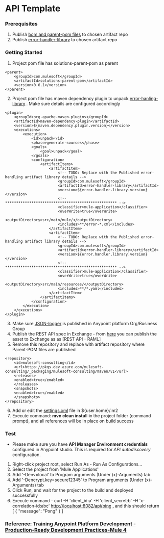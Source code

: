# API Template

### Prerequisites
1. Publish [bom and parent-pom files](https://github.com/mulesoft-consulting/mule4-rest-api-template/tree/master/parent-pom-files) to chosen artifact repo 
2. Publish [error-handler-library](https://github.com/mulesoft-consulting/error-handler-library) to chosen artifact repo

### Getting Started
1. Project pom file has solutions-parent-pom as parent
```
<parent>
	<groupId>com.mulesoft</groupId>
	<artifactId>solutions-parent-pom</artifactId>
	<version>0.0.1</version>
</parent>
```
2. Project pom file has maven dependency plugin to unpack [error-hanling-library](https://github.com/mulesoft-consulting/error-handler-library) . Make sure <artifactItem> details are configured accordingly 
```
<plugin>
	<groupId>org.apache.maven.plugins</groupId>
	<artifactId>maven-dependency-plugin</artifactId>
	<version>${maven.dependency.plugin.version}</version>
	<executions>
		<execution>
			<id>unpack</id>
			<phase>generate-sources</phase>
			<goals>
				<goal>unpack</goal>
			</goals>
			<configuration>
				<artifactItems>
					<artifactItem>
						<!-- TODO: Replace with the Published error-handling artifact library details -->
						<groupId>com.mulesoft</groupId>
						<artifactId>error-handler-library</artifactId>
						<version>${error.handler.library.version}</version>
						<!-- *************************************************** -->
						<classifier>mule-application</classifier>
						<overWrite>true</overWrite>
						<outputDirectory>src/main/mule/</outputDirectory>
						<includes>**/error-*.xml</includes>
					</artifactItem>
					<artifactItem>
						<!-- TODO: Replace with the Published error-handling artifact library details -->
						<groupId>com.mulesoft</groupId>
						<artifactId>error-handler-library</artifactId>
						<version>${error.handler.library.version}</version>
						<!-- *************************************************** -->
						<classifier>mule-application</classifier>
						<overWrite>true</overWrite>
						<outputDirectory>src/main/resources/</outputDirectory>
						<includes>**/*.yaml</includes>
					</artifactItem>
				</artifactItems>
			</configuration>
		</execution>
	</executions>
</plugin>
```
3. Make sure [JSON-logger](https://blogs.mulesoft.com/dev/anypoint-platform-dev/json-logging-mule-4/) is published in Anypoint platform Org/Business Group
4. Publish the REST API spec in Exchange - from [here](https://github.com/mulesoft-consulting/mule4-rest-api-template/tree/master/rest-api-template-spec) you can publish the asset to Exchange as as [REST API - RAML]
5. Remove this repository and replace with artifact repository where Parent-POM files are published
```
<repository>
    <id>mulesoft-consulting</id>
    <url>https://pkgs.dev.azure.com/mulesoft-consulting/_packaging/mulesoft-consulting/maven/v1</url>
    <releases>
	<enabled>true</enabled>
    </releases>
    <snapshots>
	<enabled>true</enabled>
    </snapshots>
</repository>
```
6. Add or edit the [settings.xml](https://github.com/mulesoft-consulting/mule4-rest-api-template/blob/master/settings.xml) file in ${user.home}/.m2
7. Execute command: **mvn clean install** in the project folder (command prompt), and all references will be in place on build success
 
### Test
- Please make sure you have **API Manager Environment credentials** configured in Anypoint studio. This is required for _API autodiscovery_ configuration.

1. Right-click project root, select Run As - Run As Configurations... 
2. Select the project from 'Mule Applications'
3. Add '-Denv=local' to Program arguments (Under (x)-Arguments) tab
4. Add '-Dencrypt.key=secure12345' to Program arguments (Under (x)-Arguments) tab
5. Click Run, and wait for the project to the build and deployed successfully
6. Execute command -  curl -H 'client\_id:a' -H 'client\_secret:b' -H 'x-correlation-id:abc' [http://localhost:8082/api/ping](http://localhost:8082/api/ping) , and this should return [ { "message": "Pong" } ]



### Reference: Training [Anypoint Platform Development - Production-Ready Development Practices-Mule 4](https://github.com/mulesoft-consulting/training-APDevLevel2-solutions)
